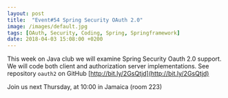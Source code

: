 ```yaml
---
layout: post
title:  "Event#54 Spring Security OAuth 2.0"
image: /images/default.jpg
tags: [OAuth, Security, Coding, Spring, Springframework]
date: 2018-04-03 15:08:00 +0200
---
```


This week on Java club
we will examine Spring Security Oauth 2.0 support. We will code both client and authorization server implementations.
See repository `oauth2` on GitHub  [http://bit.ly/2GsQtjd](http://bit.ly/2GsQtjd)

Join us next Thursday, at 10:00 in Jamaica (room 223)

